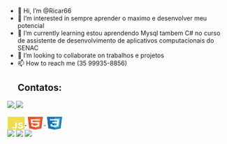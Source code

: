 
- 👋 Hi, I’m @Ricar66
- 👀 I’m interested in sempre aprender o maximo e desenvolver meu potencial 
- 🌱 I’m currently learning estou aprendendo Mysql tambem C# no curso de assistente de desenvolvimento de aplicativos computacionais do SENAC
- 💞️ I’m looking to collaborate on trabalhos e projetos 
- 📫 How to reach me (35 99935-8856)
  ## Contatos:

<div>
<a href="https://github.com/seu-usuário-aqui">
<img loading="lazy" height="180em" src="https://github-readme-stats.vercel.app/api/top-langs/?username=Ricar66&layout=compact&langs_count=7&theme=dracula"/>
<img loading="lazy" height="180em" src="https://github-readme-stats.vercel.app/api?username=Ricar66&show_icons=true&theme=dracula&include_all_commits=true&count_private=true"/>
</div>

<div style="display: inline_block"><br>
  <img align="center" alt="Js" height="30" width="40" src="https://raw.githubusercontent.com/devicons/devicon/master/icons/javascript/javascript-plain.svg">
  <img align="center" alt="HTML" height="30" width="40" src="https://raw.githubusercontent.com/devicons/devicon/master/icons/html5/html5-original.svg">
  <img align="center" alt="CSS" height="30" width="40" src="https://raw.githubusercontent.com/devicons/devicon/master/icons/css3/css3-original.svg">
</div>
<a href="https://instagram.com/coradini_66" target="_blank"><img loading="lazy" src="https://img.shields.io/badge/-Instagram-%23E4405F?style=for-the-badge&logo=instagram&logoColor=white" target="_blank"></a>
<a href = "ricardocoradini97@gmail.com"><img loading="lazy" src="https://img.shields.io/badge/Gmail-D14836?style=for-the-badge&logo=gmail&logoColor=white" target="_blank"></a>
<a href="https://www.linkedin.com/in/ricardo-coradini-6445882b0" target="_blank"><img loading="lazy" src="https://img.shields.io/badge/-LinkedIn-%230077B5?style=for-the-badge&logo=linkedin&logoColor=white" target="_blank"></a>   
</div>
